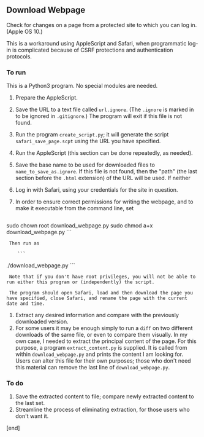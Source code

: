 ## Download Webpage

Check for changes on a page from a protected site to which you can log in. (Apple OS 10.)

This is a workaround using AppleScript and Safari, when programmatic log-in is complicated because of CSRF protections and authentication protocols. 

### To run

This is a Python3 program. No special modules are needed.

 1. Prepare the AppleScript.
   2. Save the URL to a text file called `url.ignore`. (The `.ignore` is marked in to be ignored in `.gitignore`.) The program will exit if this file is not found.
   2. Run the program `create_script.py`; it will generate the script `safari_save_page.scpt` using the URL you have specified.
 1. Run the AppleScript (this section can be done repeatedly, as needed).
   2. Save the base name to be used for downloaded files to `name_to_save_as.ignore`. If this file is not found, then the "path" (the last section before the `.html` extension) of the URL will be used. If neither 
   2. Log in with Safari, using your credentials for the site in question.
   2. In order to ensure correct permissions for writing the webpage, and to make it executable from the command line, set

        ```
sudo chown root download_webpage.py
sudo chmod a+x download_webpage.py
        ```

     Then run as

        ```
./download_webpage.py
        ```

     Note that if you don't have root privileges, you will not be able to run either this program or (independently) the script.
     
     The program should open Safari, load and then download the page you have specified, close Safari, and rename the page with the current date and time.
 1. Extract any desired information and compare with the previously downloaded version.
   2. For some users it may be enough simply to run a `diff` on two different downloads of the same file, or even to compare them visually. In my own case, I needed to extract the principal content of the page. For this purpose, a program `extract_content.py` is supplied. It is called from within `download_webpage.py` and prints the content I am looking for. Users can alter this file for their own purposes; those who don't need this material can remove the last line of `download_webpage.py`.

### To do

 1. Save the extracted content to file; compare newly extracted content to the last set.
 1. Streamline the process of eliminating extraction, for those users who don't want it.

[end]
